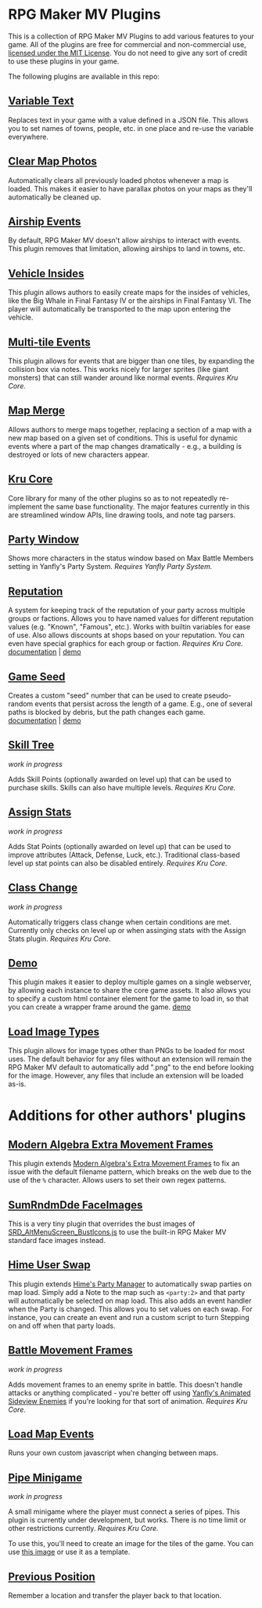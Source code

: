 # RPG Maker MV Plugins

This is a collection of RPG Maker MV Plugins to add various features to your
game. All of the plugins are free for commercial and non-commercial use,
[licensed under the MIT License](./LICENSE). You do not need to give any sort of
credit to use these plugins in your game.

The following plugins are available in this repo:

## [Variable Text](Kru_VariableText.js)
Replaces text in your game with a value defined in a JSON file. This allows you
to set names of towns, people, etc. in one place and re-use the variable
everywhere.

## [Clear Map Photos](Kru_ClearMapPhotos.js)
Automatically clears all previously loaded photos whenever a map is loaded. This
makes it easier to have parallax photos on your maps as they'll automatically be
cleaned up.

## [Airship Events](Kru_AirshipEvents.js)
By default, RPG Maker MV doesn't allow airships to interact with events.
This plugin removes that limitation, allowing airships to land in towns, etc.

## [Vehicle Insides](Kru_VehicleInsides.js)
This plugin allows authors to easily create maps for the insides of vehicles, like
the Big Whale in Final Fantasy IV or the airships in Final Fantasy VI. The
player will automatically be transported to the map upon entering the vehicle.

## [Multi-tile Events](Kru_MultitileEvents.js)
This plugin allows for events that are bigger than one tiles, by expanding the
collision box via notes. This works nicely for larger sprites (like giant
monsters) that can still wander around like normal events. *Requires Kru Core.*

## [Map Merge](Kru_MapMerge.js)
Allows authors to merge maps together, replacing a section of a map with a new
map based on a given set of conditions. This is useful for dynamic events where
a part of the map changes dramatically - e.g., a building is destroyed or lots
of new characters appear.

## [Kru Core](Kru_Core.js)
Core library for many of the other plugins so as to not repeatedly re-implement
the same base functionality. The major features currently in this are
streamlined window APIs, line drawing tools, and note tag parsers.

## [Party Window](Kru_PartyWindow.js)
Shows more characters in the status window based on Max Battle Members setting
in Yanfly's Party System.  *Requires Yanfly Party System.*

## [Reputation](Kru_Reputation.js)
A system for keeping track of the reputation of your party across multiple
groups or factions. Allows you to have named values for different reputation
values (e.g. "Known", "Famous", etc.). Works with builtin variables for ease of
use. Also allows discounts at shops based on your reputation. You can even have
special graphics for each group or faction. *Requires Kru Core.* [documentation](https://github.com/krues8dr/rpgmakermv-plugins/wiki/Kru_Reputation) | [demo](https://games.krues8dr.com/demo/Kru_Reputation/)

## [Game Seed](Kru_GameSeed.js)
Creates a custom "seed" number that can be used to create pseudo-random events
that persist across the length of a game. E.g., one of several paths is blocked
by debris, but the path changes each game. [documentation](https://github.com/krues8dr/rpgmakermv-plugins/wiki/Kru_GameSeed) | [demo](https://games.krues8dr.com/demo/Kru_GameSeed/)

## [Skill Tree](Kru_SkillTree.js)
*work in progress*

Adds Skill Points (optionally awarded on level up) that can be used to purchase
skills. Skills can also have multiple levels. *Requires Kru Core.*

## [Assign Stats](Kru_AssignStats.js)
*work in progress*

Adds Stat Points (optionally awarded on level up) that can be used to improve
attributes (Attack, Defense, Luck, etc.).  Traditional class-based level up stat
points can also be disabled entirely. *Requires Kru Core.*

## [Class Change](Kru_ClassChange.js)
*work in progress*

Automatically triggers class change when certain conditions are met. Currently
only checks on level up or when assinging stats with the Assign Stats plugin.
*Requires Kru Core.*

## [Demo](Kru_Demo.js)
This plugin makes it easier to deploy multiple games on a single webserver, by
allowing each instance to share the core game assets. It also allows you to
specify a custom html container element for the game to load in, so that you
can create a wrapper frame around the game. [demo](https://games.krues8dr.com/demo/Kru_Reputation/)

## [Load Image Types](Kru_LoadImageTypes.js)
This plugin allows for image types other than PNGs to be loaded for most uses.
The default behavior for any files without an extension will remain the RPG
Maker MV default to automatically add ".png" to the end before looking for the
image. However, any files that include an extension will be loaded as-is.

# Additions for other authors' plugins

## [Modern Algebra Extra Movement Frames](Kru_ExtraMovementFramesPatch.js)
This plugin extends [Modern Algebra's Extra Movement Frames](http://rmrk.net/index.php?topic=50452.0)
to fix an issue with the default filename pattern, which breaks on the web due
to the use of the `%` character.  Allows users to set their own regex patterns.

## [SumRndmDde FaceImages](Kru_SRD_FaceImages.js)
This is a very tiny plugin that overrides the bust images of
[SRD_AltMenuScreen_BustIcons.js](http://sumrndm.site/ams-busts-icons/) to use
the built-in RPG Maker MV standard face images instead.

## [Hime User Swap](Kru_UserSwap.js)
This plugin extends [Hime's Party Manager](http://himeworks.com/2016/02/party-manager-mv/)
to automatically swap parties on map load.  Simply add a Note to the map such as
`<party:2>` and that party will automatically be selected on map load. This also
adds an event handler when the Party is changed. This allows you to set values
on each swap.  For instance, you can create an event and run a custom script to
turn Stepping on and off when that party loads.

## [Battle Movement Frames](Kru_BattleMovementFrames.js)
*work in progress*

Adds movement frames to an enemy sprite in battle. This doesn't handle attacks
or anything complicated - you're better off using
[Yanfly's Animated Sideview Enemies](http://www.yanfly.moe/wiki/Animated_Sideview_Enemies_%28YEP%29)
if you're looking for that sort of animation. *Requires Kru Core.*

## [Load Map Events](Kru_MapLoadEvents.js)
Runs your own custom javascript when changing between maps.

## [Pipe Minigame](Kru_PipeMinigame.js)
*work in progress*

A small minigame where the player must connect a series of pipes. This plugin is
currently under development, but works. There is no time limit or other
restrictions currently. *Requires Kru Core.*

To use this, you'll need to create an image for the tiles of the game. You can
use [this image](https://raw.githubusercontent.com/wiki/krusynth/rpgmakermv-plugins/img/Kru_PipeMinigame/pipetiles.png)
or use it as a template.

## [Previous Position](Kru_PreviousPosition.js)
Remember a location and transfer the player back to that location.
